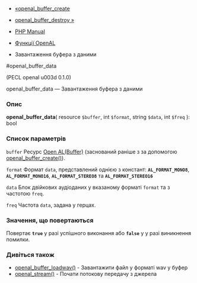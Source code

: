 - [«openal_buffer_create](function.openal-buffer-create.md)
- [openal_buffer_destroy »](function.openal-buffer-destroy.md)

- [PHP Manual](index.md)
- [Функції OpenAL](ref.openal.md)
- Завантаження буфера з даними

#openal_buffer_data

(PECL openal u003d 0.1.0)

openal_buffer_data — Завантаження буфера з даними

### Опис

**openal_buffer_data**(
resource `$buffer`,
int `$format`,
string `$data`,
int `$freq`
): bool

### Список параметрів

`buffer`
Ресурс [Open AL(Buffer)](openal.resources.md) (заснований раніше з
за допомогою [openal_buffer_create()](function.openal-buffer-create.md)).

`format`
Формат `data`, представлений однією з констант: **`AL_FORMAT_MONO8`**,
**`AL_FORMAT_MONO16`**, **`AL_FORMAT_STEREO8`** та
**`AL_FORMAT_STEREO16`**

`data`
Блок двійкових аудіоданих у вказаному форматі `format` та з частотою
`freq`.

`freq`
Частота `data`, задана у герцах.

### Значення, що повертаються

Повертає **`true`** у разі успішного виконання або **`false`** у
у разі виникнення помилки.

### Дивіться також

- [openal_buffer_loadwav()](function.openal-buffer-loadwav.md) -
Завантажити файл у форматі wav у буфер
- [openal_stream()](function.openal-stream.md) - Почати потокову
передачу з джерела
